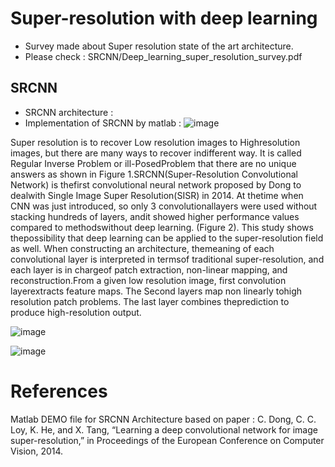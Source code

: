 # Super-resolution with deep learning
* Survey made about Super resolution state of the art architecture.
* Please check : SRCNN/Deep_learning_super_resolution_survey.pdf

## SRCNN

* SRCNN architecture : 
* Implementation of SRCNN by matlab :
![image](https://user-images.githubusercontent.com/80272042/151383045-d22eeaab-ec50-40b4-9b69-9d22e4714000.png)


Super resolution is to recover Low resolution images to Highresolution  images,  but  there  are  many  ways  to  recover  indifferent way. It is called Regular Inverse Problem or ill-PosedProblem that there are no unique answers as shown in Figure 1.SRCNN(Super-Resolution  Convolutional  Network)  is  thefirst  convolutional  neural  network  proposed  by  Dong  to  dealwith  Single  Image  Super  Resolution(SISR)  in  2014.  At  thetime when CNN was just introduced, so only 3 convolutionallayers  were  used  without  stacking  hundreds  of  layers,  andit  showed  higher  performance  values  compared  to  methodswithout   deep   learning.   (Figure   2).   This   study   shows   thepossibility  that  deep  learning  can  be  applied  to  the  super-resolution field as well. When constructing an architecture, themeaning  of  each  convolutional  layer  is  interpreted  in  termsof  traditional  super-resolution,  and  each  layer  is  in  chargeof  patch  extraction,  non-linear  mapping,  and  reconstruction.From  a  given  low  resolution  image,  first  convolution  layerextracts feature maps. The Second layers map non linearly tohigh  resolution  patch  problems.  The  last  layer  combines  theprediction to produce high-resolution output.

![image](https://user-images.githubusercontent.com/80272042/151383954-de80abcd-dd90-424c-92c3-7e5b0c5c96a3.png)

![image](https://user-images.githubusercontent.com/80272042/151384400-54db0eb7-413b-4609-846d-51fcab7a777a.png)


# References
Matlab DEMO file for SRCNN Architecture based on paper : 
C. Dong, C. C. Loy, K. He, and X. Tang, “Learning a deep convolutional network for image super-resolution,” in Proceedings of the European Conference on Computer Vision, 2014.
